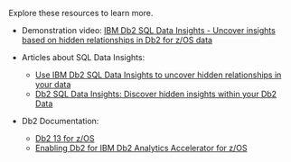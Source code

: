 Explore these resources to learn more.

- Demonstration video: <a href="https://www.youtube.com/watch?v=i7eww7hxHeI" target="_blank">IBM Db2 SQL Data Insights - Uncover insights based on hidden relationships in Db2 for z/OS data</a>

- Articles about SQL Data Insights:
  - <a href="https://developer.ibm.com/articles/use-ibm-db2-sql-data-insights-to-uncover-hidden-relationships-in-your-data/" target="_blank">Use IBM Db2 SQL Data Insights to uncover hidden relationships in your data</a> 
  - <a href="https://mydigitalpublication.com/publication/?i=748150&article_id=4274544&view=articleBrowser" target="_blank">Db2 SQL Data Insights: Discover hidden insights within your Db2 Data</a>

- Db2 Documentation: 
  - <a href="https://www.ibm.com/docs/en/db2-for-zos/13" target="_blank">Db2 13 for z/OS</a>
  - <a href="https://www.ibm.com/docs/en/db2-for-zos/13?topic=enabling-db2-db2-analytics-accelerator-zos" target="_blank">Enabling Db2 for IBM Db2 Analytics Accelerator for z/OS</a>
